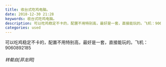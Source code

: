 ```yaml
---
title: 收台式吃鸡电脑。
date: 2018-12-30 21:28
keywords: 收台式吃鸡电脑。
description: 可以吃鸡稳定不卡的，配置不用特别高，最好是一套，直接能玩的。飞机：9060892185
categories: used
---
```

<td class="t_f" id="postmessage_2594127">

可以吃鸡稳定不卡的，配置不用特别高，最好是一套，直接能玩的。飞机：9060892185</td>
###### 转载自[菲龙网]